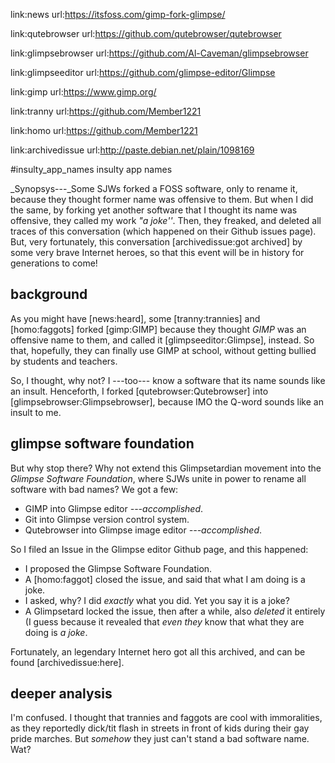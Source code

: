 link:news
url:https://itsfoss.com/gimp-fork-glimpse/

link:qutebrowser
url:https://github.com/qutebrowser/qutebrowser

link:glimpsebrowser
url:https://github.com/Al-Caveman/glimpsebrowser

link:glimpseeditor
url:https://github.com/glimpse-editor/Glimpse

link:gimp
url:https://www.gimp.org/

link:tranny
url:https://github.com/Member1221

link:homo
url:https://github.com/Member1221

link:archivedissue
url:http://paste.debian.net/plain/1098169

#insulty_app_names insulty app names

_Synopsys---_Some SJWs forked a FOSS software, only to rename it, because they
thought former name was offensive to them.  But when I did the same, by forking
yet another software that I thought its name was offensive, they called my work
_"a joke''_.  Then, they freaked, and deleted all traces of this conversation
(which happened on their Github issues page).  But, very fortunately, this
conversation [archivedissue:got archived] by some very brave Internet heroes,
so that this event will be in history for generations to come!

## background

As you might have [news:heard], some [tranny:trannies] and [homo:faggots]
forked [gimp:GIMP] because they thought _GIMP_ was an offensive name to them,
and called it [glimpseeditor:Glimpse], instead.  So that, hopefully, they can
finally use GIMP at school, without getting bullied by students and teachers.

So, I thought, why not?  I ---too--- know a software that its name sounds like
an insult.  Henceforth, I forked [qutebrowser:Qutebrowser] into
[glimpsebrowser:Glimpsebrowser], because IMO the Q-word sounds like an insult
to me.

## glimpse software foundation

But why stop there?  Why not extend this Glimpsetardian movement into the
_Glimpse Software Foundation_, where SJWs unite in power to rename all software
with bad names?  We got a few:

* GIMP into Glimpse editor _---accomplished_.
* Git into Glimpse version control system.
* Qutebrowser into Glimpse image editor _---accomplished_.

So I filed an Issue in the Glimpse editor Github page, and this happened:

+ I proposed the Glimpse Software Foundation.
+ A [homo:faggot] closed the issue, and said that what I am doing is a joke.
+ I asked, why?  I did _exactly_ what you did.  Yet you say it is a joke?
+ A Glimpsetard locked the issue, then after a while, also _deleted_ it
  entirely (I guess because it revealed that _even they_ know that what they
  are doing is _a joke_.

Fortunately, an legendary Internet hero got all this archived, and can be found
[archivedissue:here].

## deeper analysis

I'm confused.  I thought that trannies and faggots are cool with immoralities,
as they reportedly dick/tit flash in streets in front of kids during their gay
pride marches.  But _somehow_ they just can't stand a bad software name.  Wat?
